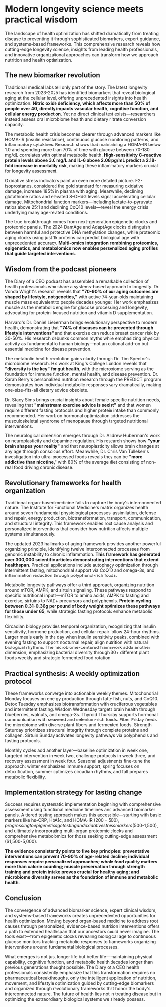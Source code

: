 # Modern longevity science meets practical wisdom

The landscape of health optimization has shifted dramatically from treating disease to preventing it through sophisticated biomarkers, expert guidance, and systems-based frameworks. This comprehensive research reveals how cutting-edge longevity science, insights from leading health professionals, and innovative organizational approaches can transform how we approach nutrition and health optimization.

## The new biomarker revolution

Traditional medical labs tell only part of the story. The latest longevity research from 2023-2025 has identified biomarkers that reveal biological aging at the cellular level, offering unprecedented insights into health optimization. **Nitric oxide deficiency, which affects more than 50% of people over 40, directly impacts vascular health, cognitive function, and cellular energy production**. Yet no direct clinical test exists—researchers instead assess oral microbiome health and dietary nitrate conversion capacity.

The metabolic health crisis becomes clearer through advanced markers like HOMA-IR (insulin resistance), continuous glucose monitoring patterns, and inflammatory cytokines. Research shows that maintaining a HOMA-IR below 1.0 and spending more than 70% of time with glucose between 70-180 mg/dL correlates with optimal metabolic health. **High-sensitivity C-reactive protein levels above 3.0 mg/L and IL-6 above 2.08 pg/mL predict a 2.18-fold increase in mortality risk**, making these inflammatory markers crucial for longevity assessment.

Oxidative stress indicators paint an even more detailed picture. F2-isoprostanes, considered the gold standard for measuring oxidative damage, increase 185% in plasma with aging. Meanwhile, declining glutathione ratios and elevated 8-OHdG levels signal accelerating cellular damage. Mitochondrial function markers—including lactate-to-pyruvate ratios above 25:1 and declining CoQ10 levels—reveal the energy crisis underlying many age-related conditions.

The true breakthrough comes from next-generation epigenetic clocks and proteomic panels. The 2024 DamAge and AdaptAge clocks distinguish between harmful and protective DNA methylation changes, while proteomic aging clocks using just 15 proteins can predict biological age with unprecedented accuracy. **Multi-omics integration combining proteomics, epigenetics, and metabolomics now enables personalized aging profiles that guide targeted interventions**.

## Wisdom from the podcast pioneers

The Diary of a CEO podcast has assembled a remarkable collection of health professionals who share a systems-based approach to longevity. Dr. Vonda Wright's research reveals that **"70-90% of our aging outcomes are shaped by lifestyle, not genetics,"** with active 74-year-olds maintaining muscle mass equivalent to people decades younger. Her work emphasizes muscle as the metabolic engine for glucose processing and longevity, advocating for protein-focused nutrition and vitamin D supplementation.

Harvard's Dr. Daniel Lieberman brings evolutionary perspective to modern health, demonstrating that **"74% of diseases can be prevented through lifestyle interventions"** and that exercise can reduce breast cancer risk by 30-50%. His research debunks common myths while emphasizing physical activity as fundamental to human biology—not an optional add-on but essential medicine for disease prevention.

The metabolic health revolution gains clarity through Dr. Tim Spector's microbiome research. His work at King's College London reveals that **"diversity is the key" for gut health**, with the microbiome serving as the foundation for immune function, mental health, and disease prevention. Dr. Sarah Berry's personalized nutrition research through the PREDICT program demonstrates how individual metabolic responses vary dramatically, making one-size-fits-all dietary advice obsolete.

Dr. Stacy Sims brings crucial insights about female-specific nutrition needs, revealing that **"mainstream exercise advice is sexist"** and that women require different fasting protocols and higher protein intake than commonly recommended. Her work on hormonal optimization addresses the musculoskeletal syndrome of menopause through targeted nutritional interventions.

The neurological dimension emerges through Dr. Andrew Huberman's work on neuroplasticity and dopamine regulation. His research shows how **"your brain shapes your reality"** and that neuroplasticity allows brain changes at any age through conscious effort. Meanwhile, Dr. Chris Van Tulleken's investigation into ultra-processed foods reveals they can be **"more addictive than nicotine,"** with 80% of the average diet consisting of non-real food driving chronic disease.

## Revolutionary frameworks for health organization

Traditional organ-based medicine fails to capture the body's interconnected nature. The Institute for Functional Medicine's matrix organizes health around seven fundamental physiological processes: assimilation, defense and repair, energy production, biotransformation, transport, communication, and structural integrity. This framework enables root cause analysis and personalized interventions that consider how nutrition affects multiple systems simultaneously.

The updated 2023 hallmarks of aging framework provides another powerful organizing principle, identifying twelve interconnected processes from genomic instability to chronic inflammation. **This framework has generated over 300,000 scientific articles demonstrating interventions that extend healthspan**. Practical applications include autophagy optimization through intermittent fasting, mitochondrial support via CoQ10 and omega-3s, and inflammation reduction through polyphenol-rich foods.

Metabolic longevity pathways offer a third approach, organizing nutrition around mTOR, AMPK, and sirtuin signaling. These pathways respond to specific nutritional inputs—mTOR to amino acids, AMPK to fasting and exercise, sirtuins to NAD+ precursors and polyphenols. **Protein cycling between 0.31-0.36g per pound of body weight optimizes these pathways for those under 65**, while strategic fasting protocols enhance metabolic flexibility.

Circadian biology provides temporal organization, recognizing that insulin sensitivity, hormone production, and cellular repair follow 24-hour rhythms. Larger meals early in the day when insulin sensitivity peaks, combined with evening fasting to support nocturnal repair, align nutrition with natural biological rhythms. The microbiome-centered framework adds another dimension, emphasizing bacterial diversity through 30+ different plant foods weekly and strategic fermented food rotation.

## Practical synthesis: A weekly optimization protocol

These frameworks converge into actionable weekly themes. Mitochondrial Monday focuses on energy production through fatty fish, nuts, and CoQ10. Detox Tuesday emphasizes biotransformation with cruciferous vegetables and intermittent fasting. Wisdom Wednesday targets brain health through blueberries, walnuts, and omega-3s. Thyroid Thursday supports hormonal communication with seaweed and selenium-rich foods. Fiber Friday feeds the microbiome with diverse plant fibers and fermented foods. Strength Saturday prioritizes structural integrity through complete proteins and collagen. Sirtuin Sunday activates longevity pathways via polyphenols and fasting protocols.

Monthly cycles add another layer—baseline optimization in week one, targeted intervention in week two, challenge protocols in week three, and recovery assessment in week four. Seasonal adjustments fine-tune the approach: winter emphasizes immune support, spring focuses on detoxification, summer optimizes circadian rhythms, and fall prepares metabolic flexibility.

## Implementation strategy for lasting change

Success requires systematic implementation beginning with comprehensive assessment using functional medicine timelines and advanced biomarker panels. A tiered testing approach makes this accessible—starting with basic markers like hs-CRP, HbA1c, and HOMA-IR ($200-500), progressing to epigenetic age testing and oxidative stress markers ($500-1,500), and ultimately incorporating multi-organ proteomic clocks and comprehensive metabolomics for those seeking cutting-edge assessment ($1,500-5,000).

**The evidence consistently points to five key principles: preventative interventions can prevent 70-90% of age-related decline; individual responses require personalized approaches; whole food quality matters more than calorie counting; muscle preservation through strength training and protein intake proves crucial for healthy aging; and microbiome diversity serves as the foundation of immune and metabolic health**.

## Conclusion

The convergence of advanced biomarker science, expert clinical wisdom, and systems-based frameworks creates unprecedented opportunities for health optimization. Moving beyond organ-based medicine to address root causes through personalized, evidence-based nutrition interventions offers a path to extended healthspan that our ancestors could never imagine. The tools exist—from epigenetic clocks revealing biological age to continuous glucose monitors tracking metabolic responses to frameworks organizing interventions around fundamental biological processes.

What emerges is not just longer life but better life—maintaining physical capability, cognitive function, and metabolic health decades longer than previous generations thought possible. The Diary of a CEO health professionals consistently emphasize that this transformation requires no pharmaceutical breakthroughs, only the intelligent application of nutrition, movement, and lifestyle optimization guided by cutting-edge biomarkers and organized through revolutionary frameworks that honor the body's interconnected nature. The future of health lies not in treating disease but in optimizing the extraordinary biological systems we already possess.